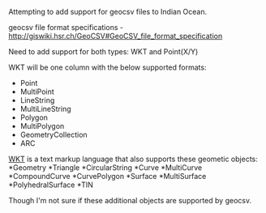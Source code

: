 Attempting to add support for geocsv files to Indian Ocean.

geocsv file format specifications - http://giswiki.hsr.ch/GeoCSV#GeoCSV_file_format_specification

Need to add support for both types: WKT and Point(X/Y)

WKT will be one column with the below supported formats:
*   Point
*   MultiPoint
* LineString
* MultiLineString
* Polygon
* MultiPolygon
* GeometryCollection
* ARC

[WKT](https://en.wikipedia.org/wiki/Well-known_text) is a text markup language that also supports these geometic objects:
*Geometry
*Triangle
*CircularString
*Curve
*MultiCurve
*CompoundCurve
*CurvePolygon
*Surface
*MultiSurface
*PolyhedralSurface
*TIN

Though I'm not sure if these additional objects are supported by geocsv.
